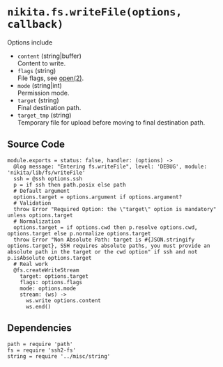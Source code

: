 
# `nikita.fs.writeFile(options, callback)`

Options include

* `content` (string|buffer)   
  Content to write.
* `flags` (string)   
  File flags, see [open(2)](http://man7.org/linux/man-pages/man2/open.2.html).
* `mode` (string|int)   
  Permission mode.
* `target` (string)   
  Final destination path.
* `target_tmp` (string)   
  Temporary file for upload before moving to final destination path.

## Source Code

    module.exports = status: false, handler: (options) ->
      @log message: "Entering fs.writeFile", level: 'DEBUG', module: 'nikita/lib/fs/writeFile'
      ssh = @ssh options.ssh
      p = if ssh then path.posix else path
      # Default argument
      options.target = options.argument if options.argument?
      # Validation
      throw Error "Required Option: the \"target\" option is mandatory" unless options.target
      # Normalization
      options.target = if options.cwd then p.resolve options.cwd, options.target else p.normalize options.target
      throw Error "Non Absolute Path: target is #{JSON.stringify options.target}, SSH requires absolute paths, you must provide an absolute path in the target or the cwd option" if ssh and not p.isAbsolute options.target
      # Real work
      @fs.createWriteStream
        target: options.target
        flags: options.flags
        mode: options.mode
        stream: (ws) ->
          ws.write options.content
          ws.end()

## Dependencies

    path = require 'path'
    fs = require 'ssh2-fs'
    string = require '../misc/string'
